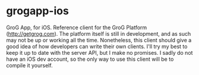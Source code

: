 # grogapp-ios
GroG App, for iOS.
Reference client for the GroG Platform (http://getgrog.com). The platform itself is still in development,
and as such may not be up or working all the time. Nonetheless, this client should give a good idea of how developers
can write their own clients. I'll try my best to keep it up to date with the server API, but I make no promises.
I sadly do not have an iOS dev account, so the only way to use this client will be to compile it yourself.
